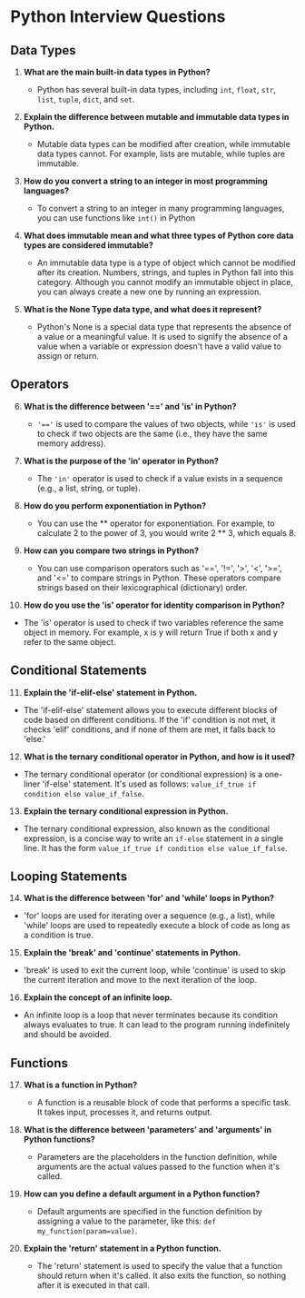 # Python Interview Questions

## Data Types

1. **What are the main built-in data types in Python?**
   - Python has several built-in data types, including `int`, `float`, `str`, `list`, `tuple`, `dict`, and `set`.

2. **Explain the difference between mutable and immutable data types in Python.**
   - Mutable data types can be modified after creation, while immutable data types cannot. For example, lists are mutable, while tuples are immutable.
3. **How do you convert a string to an integer in most programming languages?**

   - To convert a string to an integer in many programming languages, you can use functions like `int()` in Python
4. **What does immutable mean and what three types of Python core data types are considered immutable?**
   - An immutable data type is a type of object which cannot be modified after its creation. Numbers, strings, and tuples in Python fall into this category. Although you cannot modify an immutable object in place, you can always create a new one by running an expression.
5. **What is the None Type data type, and what does it represent?**
   - Python's None is a special data type that represents the absence of a value or a meaningful value. It is used to signify the absence of a value when a variable or expression doesn't have a valid value to assign or return.

## Operators

6. **What is the difference between '==' and 'is' in Python?**
   - `'=='` is used to compare the values of two objects, while `'is'` is used to check if two objects are the same (i.e., they have the same memory address).

7. **What is the purpose of the 'in' operator in Python?**
   - The `'in'` operator is used to check if a value exists in a sequence (e.g., a list, string, or tuple).
8. **How do you perform exponentiation in Python?**
   - You can use the ** operator for exponentiation. For example, to calculate 2 to the power of 3, you would write 2 ** 3, which equals 8.
9. **How can you compare two strings in Python?**

   - You can use comparison operators such as '==', '!=', '>', '<', '>=', and '<=' to compare strings in Python. These operators compare strings based on their lexicographical (dictionary) order.
10. **How do you use the 'is' operator for identity comparison in Python?**

   - The 'is' operator is used to check if two variables reference the same object in memory. For example, x is y will return True if both x and y refer to the same object.

## Conditional Statements

11. **Explain the 'if-elif-else' statement in Python.**
   - The 'if-elif-else' statement allows you to execute different blocks of code based on different conditions. If the 'if' condition is not met, it checks 'elif' conditions, and if none of them are met, it falls back to 'else.'

12. **What is the ternary conditional operator in Python, and how is it used?**
   - The ternary conditional operator (or conditional expression) is a one-liner 'if-else' statement. It's used as follows: `value_if_true if condition else value_if_false`.
13. **Explain the ternary conditional expression in Python.**

   - The ternary conditional expression, also known as the conditional expression, is a concise way to write an `if-else` statement in a single line. It has the form `value_if_true if condition else value_if_false`.
## Looping Statements

14. **What is the difference between 'for' and 'while' loops in Python?**
   - 'for' loops are used for iterating over a sequence (e.g., a list), while 'while' loops are used to repeatedly execute a block of code as long as a condition is true.

15. **Explain the 'break' and 'continue' statements in Python.**
   - 'break' is used to exit the current loop, while 'continue' is used to skip the current iteration and move to the next iteration of the loop.
16. **Explain the concept of an infinite loop.**

   - An infinite loop is a loop that never terminates because its condition always evaluates to true. It can lead to the program running indefinitely and should be avoided.

## Functions

17. **What is a function in Python?**
    - A function is a reusable block of code that performs a specific task. It takes input, processes it, and returns output.

18. **What is the difference between 'parameters' and 'arguments' in Python functions?**
    - Parameters are the placeholders in the function definition, while arguments are the actual values passed to the function when it's called.

19. **How can you define a default argument in a Python function?**
    - Default arguments are specified in the function definition by assigning a value to the parameter, like this: `def my_function(param=value)`.

20. **Explain the 'return' statement in a Python function.**
    - The 'return' statement is used to specify the value that a function should return when it's called. It also exits the function, so nothing after it is executed in that call.
